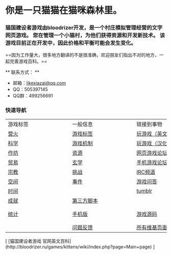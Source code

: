 # 你是一只猫猫在猫咪森林里。
### 猫国建设者游戏由bloodrizer开发，是一个村庄模拟管理经营的文字网页游戏。 您在管理一个小猫村，为他们获得资源和开发新技术。 该游戏目前正在开发中，因此价格和平衡可能会发生变化。

==因为工作量大，很多地方翻译的不是很准确，欢迎朋友们指出不对的地方，一起完善游戏百科。==

** 联系方式： **
* 邮箱：likexiazai@qq.com
* QQ：505397145
* QQ群：499256691

### 快速导航

<table class="wikitable">
	<tbody>
		<tr>
			<td class="em">
				<span style="display:block;width:185px">
							游戏标签
				</span>
			</td>
			<td class="em">
				<span style="display:block;width:185px">
							一般信息
				</span>
			</td>
			<td class="em">
				<span style="display:block;width:185px">
							链接到事物
				</span>
			</td>
			<td class="em">
				<span style="display:block;width:185px">
							多语言
				</span>
			</td>
		</tr>
		<tr>
			<td>
				<a href="?file=001-猫咪百科/01-建筑物/01-食物生产">
							营火
				</a>
			</td>
			<td>
				<a href="?file=002-常用资料/003-游戏标签">
							游戏标签
				</a>
			</td>
			<td>
				<a href="http://bloodrizer.ru/games/kittens/">玩游戏（英文原版）</a>
			</td>
			<td>
				<a href="?file=006-各国语言包/01-英语">
							英语
				</a>
			</td>
		</tr>
		<tr>
			<td>
				<a href="?file=001-猫咪百科/03-科技">
							科学
				</a>
			</td>
			<td>
				<a href="#Game+Mechanics">
							游戏机制
				</a>
			</td>
			<td>
				<a href="http://likexia.gitee.io/cat-zh/">玩游戏（汉化版）</a>
			</td>
			<td>
				<a href="http://bloodrizer.ru/games/kittens/wiki/index.php?page=locale-ru">
							俄语
				</a>
			</td>
		</tr>
		<tr>
			<td>
				<a href="?file=001-猫咪百科/04-作坊/01-升级">
							作坊
				</a>
			</td>
			<td>
				<a href="?file=003-资源大全/005-资源介绍">
							资源
				</a>
			</td>
			<td>
				<a href="https://www.reddit.com/r/kittensgame/">网页游戏论坛</a>
			</td>
			<td>
				<a href="http://bloodrizer.ru/games/kittens/wiki/index.php?page=locale-ko">
							韩语
				</a>
			</td>
		</tr>
		<tr>
			<td>
				<a href="?file=001-猫咪百科/05-贸易">
							贸易
				</a>
			</td>
			<td>
				<a href="#Metaphysics">
							玄学
				</a>
			</td>
			<td>
			<a href="https://www.reddit.com/r/kgmobile/">手机游戏论坛</a>
			</td>
			<td>
				<a href="http://bloodrizer.ru/games/kittens/wiki/index.php?page=locale-no">
							挪威
				</a>
			</td>
		</tr>
		<tr>
			<td>
				<a href="#Religion">
							宗教
				</a>
			</td>
			<td>
				<a href="?file=002-常用资料/007-挑战模式">
							挑战
				</a>
			</td>
			<td>
			<a href="http://irc.lc/irc.canternet.org/kittensgame/Kitten@@@@" class="external">
						IRC频道
			</a>
			</td>
			<td>
				<a href="http://bloodrizer.ru/games/kittens/wiki/index.php?page=Deutsch">
							德语
				</a>
			</td>
		</tr>
		<tr>
			<td>
				<a href="#Space">
							空间
				</a>
			</td>
			<td>
				<a href="?file=002-常用资料/006-事件介绍">
							事件
				</a>
			</td>
			<td>
			<a href="http://gaming.stackexchange.com/tags/kittens-game" class="external">
						游戏问答
			</a>
			</td>
			<td>
				<a href="http://bloodrizer.ru/games/kittens/wiki/index.php?page=locale-fr">
							法国
				</a>
			</td>
		</tr>
		<tr>
			<td>
				<a href="?file=001-猫咪百科/08-时间">
							时间
				</a>
			</td>
			<td>
			</td>
			<td>
			<a href="http://kittensgame.tumblr.com/" class="external">
						tumblr
			</a>
			</td>
			<td>
				<a href="http://bloodrizer.ru/games/kittens/wiki/index.php?page=locale-br">
							巴西葡萄牙语
				</a>
			</td>
		</tr>
		<tr>
			<td>
				<a href="?file=001-猫咪百科/09-成就">
							成就
				</a>
			</td>
			<td>
				<a href="?file=004-第三方工具/01-第三方工具">
							第三方脚本
				</a>
			</td>
			<td>
			</td>
			<td>
				<a href="http://bloodrizer.ru/games/kittens/wiki/index.php?page=locale-es">
							西班牙语
				</a>
			</td>
		</tr>
		<tr>
			<td>
				<a href="?file=001-猫咪百科/10-统计">
							统计
				</a>
			</td>
			<td>
				<a href="?file=002-常用资料/002-手机版">
							手机版
				</a>
			</td>
			<td>
				<a href="http://bitbucket.org/bloodrizer/kitten-game" class="external">
							游戏源码
				</a>
			</td>
			<td>
			[简体中文](?file=006-各国语言包/02-简体中文)
			</td>
		</tr>
		<tr>
			<td>
			</td>
			<td>
				<a href="?file=002-常用资料/004-错误反馈">
							问题反馈
				</a>
			</td>
			<td>
				<a href="http://bloodrizer.ru/games/kittens/wiki/index.php?action=search&amp;query="
				class="external">
							所有维基页面
				</a>
			</td>
			<td>
				<a href="http://bloodrizer.ru/games/kittens/wiki/index.php?page=locales">
							全部语言
				</a>
			</td>
		</tr>
	</tbody>
</table>
[ [猫国建设者游戏 官网英文百科](http://bloodrizer.ru/games/kittens/wiki/index.php?page=Main+page) ]
